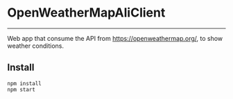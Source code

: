 

# OpenWeatherMapAliClient
----

Web app that consume the API from https://openweathermap.org/, to show weather conditions.

## Install
```
npm install
npm start
```
